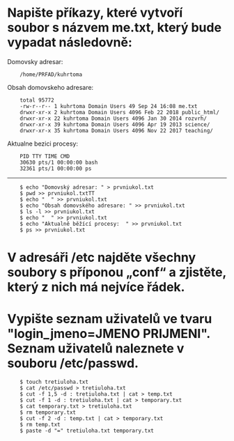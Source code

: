 # Napište příkazy, které vytvoří soubor s názvem me.txt, který bude vypadat následovně:

   Domovsky adresar:
   
        /home/PRFAD/kuhrtoma
   Obsah domovskeho adresare:
   
        total 95772
        -rw-r--r-- 1 kuhrtoma Domain Users 49 Sep 24 16:08 me.txt
        drwxr-xr-x 2 kuhrtoma Domain Users 4096 Feb 22 2018 public_html/
        drwxr-xr-x 22 kuhrtoma Domain Users 4096 Jan 30 2014 rozvrh/
        drwxr-xr-x 39 kuhrtoma Domain Users 4096 Apr 19 2013 science/
        drwxr-xr-x 35 kuhrtoma Domain Users 4096 Nov 22 2017 teaching/
   Aktualne bezici procesy:
   
        PID TTY TIME CMD
        30630 pts/1 00:00:00 bash
        32361 pts/1 00:00:00 ps
--------------------------------------

        $ echo "Domovský adresar: " > prvniukol.txt
        $ pwd >> prvniukol.txtTT
        $ echo "  " >> prvniukol.txt
        $ echo "Obsah domovského adresare: " >> prvniukol.txt
        $ ls -l >> prvniukol.txt
        $ echo "  " >> prvniukol.txt
        $ echo "Aktualně běžící procesy:  " >> prvniukol.txt
        $ ps >> prvniukol.txt

# V adresáři /etc najděte všechny soubory s příponou „conf“ a zjistěte, který z nich má nejvíce řádek.

# Vypište seznam uživatelů ve tvaru "login_jmeno=JMENO PRIJMENI". Seznam uživatelů naleznete v souboru /etc/passwd.
        $ touch tretiuloha.txt
        $ cat /etc/passwd > tretiuloha.txt
        $ cut -f 1,5 -d : tretiuloha.txt | cat > temp.txt
        $ cut -f 1 -d : tretiuloha.txt | cat > temporary.txt
        $ cat temporary.txt > tretiuloha.txt
        $ rm temporary.txt
        $ cut -f 2 -d : temp.txt | cat > temporary.txt
        $ rm temp.txt
        $ paste -d "=" tretiuloha.txt temporary.txt
